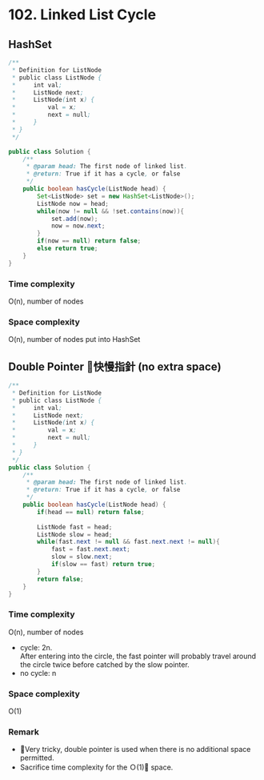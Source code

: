 # 102. Linked List Cycle
## HashSet
```java
/**
 * Definition for ListNode
 * public class ListNode {
 *     int val;
 *     ListNode next;
 *     ListNode(int x) {
 *         val = x;
 *         next = null;
 *     }
 * }
 */

public class Solution {
    /**
     * @param head: The first node of linked list.
     * @return: True if it has a cycle, or false
     */
    public boolean hasCycle(ListNode head) {
        Set<ListNode> set = new HashSet<ListNode>();
        ListNode now = head;
        while(now != null && !set.contains(now)){
            set.add(now);
            now = now.next;
        }
        if(now == null) return false;
        else return true;
    }
}
```
### Time complexity
O(n), number of nodes
### Space complexity
O(n), number of nodes put into HashSet

## Double Pointer 快慢指針 (no extra space)
```java
/**
 * Definition for ListNode
 * public class ListNode {
 *     int val;
 *     ListNode next;
 *     ListNode(int x) {
 *         val = x;
 *         next = null;
 *     }
 * }
 */
public class Solution {
    /**
     * @param head: The first node of linked list.
     * @return: True if it has a cycle, or false
     */
    public boolean hasCycle(ListNode head) {
        if(head == null) return false;
        
        ListNode fast = head;
        ListNode slow = head;
        while(fast.next != null && fast.next.next != null){
            fast = fast.next.next;
            slow = slow.next;
            if(slow == fast) return true;
        }
        return false;
    }
}
```
### Time complexity
O(n), number of nodes
* cycle: 2n.\
After entering into the circle, the fast pointer will probably travel around the circle twice before catched by the slow pointer.
* no cycle: n
### Space complexity
O(1)

### Remark
* Very tricky, double pointer is used when there is no additional space permitted.
* Sacrifice time complexity for the Ｏ(1) space. 